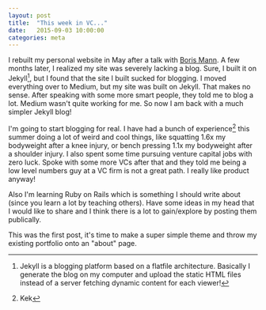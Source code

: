 ```yaml
---
layout: post
title:  "This week in VC..."
date:   2015-09-03 10:00:00
categories: meta
---
```



I rebuilt my personal website in May after a talk with [Boris Mann](http://twitter.com/bmann). A few months later, I realized my site was severely lacking a blog. Sure, I built it on Jekyll[^Jekyll], but I found that the site I built sucked for blogging. I moved everything over to Medium, but my site was built on Jekyll. That makes no sense. After speaking with some more smart people, they told me to blog a lot. Medium wasn't quite working for me. So now I am back with a much simpler Jekyll blog!

I'm going to start blogging for real. I have had a bunch of experience[^Test] this summer doing a lot of weird and cool things, like squatting 1.6x my bodyweight after a knee injury, or bench pressing 1.1x my bodyweight after a shoulder injury. I also spent some time pursuing venture capital jobs with zero luck. Spoke with some more VCs after that and they told me being a low level numbers guy at a VC firm is not a great path. I really like product anyway!

Also I'm learning Ruby on Rails which is something I should write about (since you learn a lot by teaching others). Have some ideas in my head that I would like to share and I think there is a lot to gain/explore by posting them publically.

This was the first post, it's time to make a super simple theme and throw my existing portfolio onto an "about" page.

[^Jekyll]: Jekyll is a blogging platform based on a flatfile architecture. Basically I generate the blog on my computer and upload the static HTML files instead of a server fetching dynamic content for each viewer!

[^Test]: Kek
